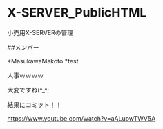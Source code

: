# X-SERVER_PublicHTML
小売用X-SERVERの管理



##メンバー

*MasukawaMakoto
*test

人事ｗｗｗｗ

大変ですね(^_^;

結果にコミット！！

https://www.youtube.com/watch?v=aALuowTWV5A

